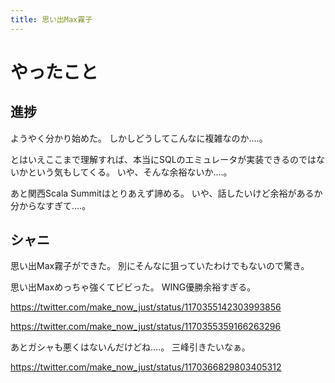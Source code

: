 ```yaml
---
title: 思い出Max霧子
---
```


# やったこと

## 進捗

ようやく分かり始めた。
しかしどうしてこんなに複雑なのか‥‥。

とはいえここまで理解すれば、本当にSQLのエミュレータが実装できるのではないかという気もしてくる。
いや、そんな余裕ないか‥‥。

あと関西Scala Summitはとりあえず諦める。
いや、話したいけど余裕があるか分からなすぎて‥‥。

## シャニ

思い出Max霧子ができた。
別にそんなに狙っていたわけでもないので驚き。

思い出Maxめっちゃ強くてビビった。
WING優勝余裕すぎる。

https://twitter.com/make_now_just/status/1170355142303993856

https://twitter.com/make_now_just/status/1170355359166263296

あとガシャも悪くはないんだけどね‥‥。
三峰引きたいなぁ。

https://twitter.com/make_now_just/status/1170366829803405312
